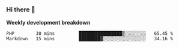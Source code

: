 ### Hi there 👋


**Weekly development breakdown**

<!--START_SECTION:waka-->
```text
PHP        30 mins         ████████████████▒░░░░░░░░   65.45 % 
Markdown   15 mins         ████████▓░░░░░░░░░░░░░░░░   34.16 % 
```
<!--END_SECTION:waka-->
